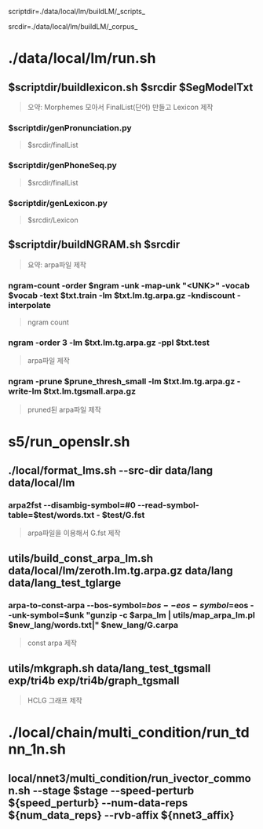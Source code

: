 scriptdir=./data/local/lm/buildLM/_scripts\_

srcdir=./data/local/lm/buildLM/_corpus\_



# ./data/local/lm/run.sh

## $scriptdir/buildlexicon.sh	$srcdir	$SegModelTxt

> 오약: Morphemes 모아서 FinalList(단어) 만들고 Lexicon 제작

### $scriptdir/genPronunciation.py

> $srcdir/finalList

### $scriptdir/genPhoneSeq.py

> $srcdir/finalList

### $scriptdir/genLexicon.py

> $srcdir/Lexicon



## $scriptdir/buildNGRAM.sh	$srcdir

> 요약: arpa파일 제작

### ngram-count -order $ngram -unk -map-unk "<UNK\>" -vocab $vocab -text $txt.train -lm $txt.lm.tg.arpa.gz -kndiscount -interpolate

> ngram count

### ngram -order 3 -lm $txt.lm.tg.arpa.gz -ppl $txt.test

> arpa파일 제작

### ngram -prune $prune_thresh_small -lm $txt.lm.tg.arpa.gz -write-lm $txt.lm.tgsmall.arpa.gz

> pruned된 arpa파일 제작











# s5/run_openslr.sh

## ./local/format_lms.sh --src-dir data/lang data/local/lm

### arpa2fst --disambig-symbol=#0 --read-symbol-table=$test/words.txt - $test/G.fst

> arpa파일을 이용해서 G.fst 제작



## utils/build_const_arpa_lm.sh data/local/lm/zeroth.lm.tg.arpa.gz data/lang data/lang_test_tglarge

> <arpa-lm-path> <old-lang-dir> <new-lang-dir>

### arpa-to-const-arpa --bos-symbol=$bos --eos-symbol=$eos --unk-symbol=$unk "gunzip -c $arpa_lm | utils/map_arpa_lm.pl $new_lang/words.txt|" $new_lang/G.carpa

> const arpa 제작



## utils/mkgraph.sh data/lang_test_tgsmall exp/tri4b exp/tri4b/graph_tgsmall

> HCLG 그래프 제작













# ./local/chain/multi_condition/run_tdnn_1n.sh

## local/nnet3/multi_condition/run_ivector_common.sh --stage $stage --speed-perturb ${speed_perturb} --num-data-reps ${num_data_reps} --rvb-affix ${nnet3_affix}